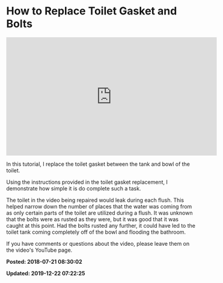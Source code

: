 # How to Replace Toilet Gasket and Bolts

<iframe width="560" height="315" src="https://www.youtube.com/embed/Ju0myotZnXU" frameborder="0" 
allow="autoplay; encrypted-media" allowfullscreen></iframe>
 
In this tutorial, I replace the toilet gasket between the tank and bowl of the toilet. 

Using the instructions provided in the toilet gasket replacement, I demonstrate how simple it is do complete such a task. 

The toilet in the video being repaired would leak during each flush. This helped narrow down 
the number of places that the water was coming from as only certain parts of the toilet are 
utilized during a flush.  It was unknown that the bolts were as rusted as they were, but it 
was good that it was caught at this point. Had the bolts rusted any further, it could have 
led to the toilet tank coming completely off of the bowl and flooding the bathroom. 

If you have comments or questions about the video, please leave them on the video's YouTube page.

**Posted: 2018-07-21 08:30:02** 

**Updated: 2019-12-22 07:22:25** 

